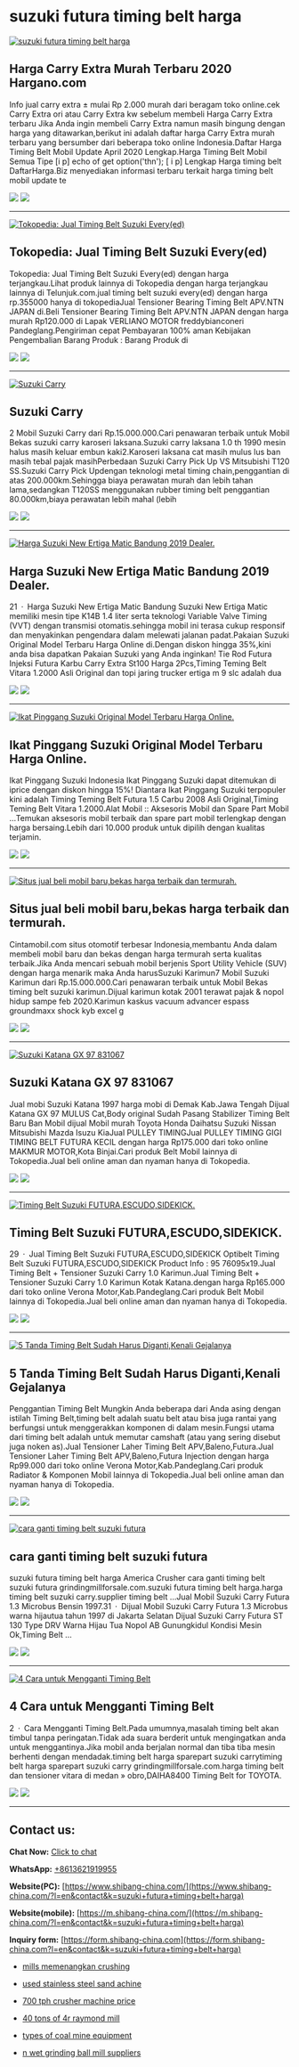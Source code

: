 # suzuki futura timing belt harga

<a href="https://swt.shibang-china.com/?l=en&img&k=suzuki+futura+timing+belt+harga" target="_blank">![suzuki futura timing belt harga](http://static.shibang-china.com/all-800x300/1394.jpg)</a>

## Harga Carry Extra Murah Terbaru 2020 Hargano.com
Info jual carry extra &#177; mulai Rp 2.000 murah dari beragam toko online.cek Carry Extra ori atau Carry Extra kw sebelum membeli Harga Carry Extra terbaru Jika Anda ingin membeli Carry Extra namun masih bingung dengan harga yang ditawarkan,berikut ini adalah daftar harga Carry Extra murah terbaru yang bersumber dari beberapa toko online Indonesia.Daftar Harga Timing Belt Mobil Update April 2020 Lengkap.Harga Timing Belt Mobil Semua Tipe [i p] echo of get option('thn'); [ i p] Lengkap Harga timing belt DaftarHarga.Biz menyediakan informasi terbaru terkait harga timing belt mobil update te


<a href="https://whatsapp.shibangsoft.com/WhatsApp.php" target="_blank" title="WhatsApp">![](http://static.shibang-china.com/icon/whatsapp.png)</a> <a href="https://swt.shibang-china.com/?l=en&icon&k=suzuki+futura+timing+belt+harga" target="_blank">![](http://static.shibang-china.com/icon/chat-en.png)</a>

---

<a href="https://swt.shibang-china.com/?l=en&img&k=suzuki+futura+timing+belt+harga" target="_blank">![Tokopedia: Jual Timing Belt Suzuki Every(ed)](http://static.shibang-china.com/all-800x300/1313.jpg)</a>

## Tokopedia: Jual Timing Belt Suzuki Every(ed)
Tokopedia: Jual Timing Belt Suzuki Every(ed) dengan harga terjangkau.Lihat produk lainnya di Tokopedia dengan harga terjangkau lainnya di Telunjuk.com.jual timing belt suzuki every(ed) dengan harga rp.355000 hanya di tokopediaJual Tensioner Bearing Timing Belt APV.NTN JAPAN di.Beli Tensioner Bearing Timing Belt APV.NTN JAPAN dengan harga murah Rp120.000 di Lapak VERLIANO MOTOR freddybianconeri Pandeglang.Pengiriman cepat Pembayaran 100% aman Kebijakan Pengembalian Barang Produk : Barang Produk di


<a href="https://whatsapp.shibangsoft.com/WhatsApp.php" target="_blank" title="WhatsApp">![](http://static.shibang-china.com/icon/whatsapp.png)</a> <a href="https://swt.shibang-china.com/?l=en&icon&k=suzuki+futura+timing+belt+harga" target="_blank">![](http://static.shibang-china.com/icon/chat-en.png)</a>

---

<a href="https://swt.shibang-china.com/?l=en&img&k=suzuki+futura+timing+belt+harga" target="_blank">![Suzuki Carry](http://static.shibang-china.com/all-800x300/1379.jpg)</a>

## Suzuki Carry
2 Mobil Suzuki Carry dari Rp.15.000.000.Cari penawaran terbaik untuk Mobil Bekas suzuki carry karoseri laksana.Suzuki carry laksana 1.0 th 1990 mesin halus masih keluar embun kaki2.Karoseri laksana cat masih mulus lus ban masih tebal pajak masihPerbedaan Suzuki Carry Pick Up VS Mitsubishi T120 SS.Suzuki Carry Pick Updengan teknologi metal timing chain,penggantian di atas 200.000km.Sehingga biaya perawatan murah dan lebih tahan lama,sedangkan T120SS menggunakan rubber timing belt penggantian 80.000km,biaya perawatan lebih mahal (lebih


<a href="https://whatsapp.shibangsoft.com/WhatsApp.php" target="_blank" title="WhatsApp">![](http://static.shibang-china.com/icon/whatsapp.png)</a> <a href="https://swt.shibang-china.com/?l=en&icon&k=suzuki+futura+timing+belt+harga" target="_blank">![](http://static.shibang-china.com/icon/chat-en.png)</a>

---

<a href="https://swt.shibang-china.com/?l=en&img&k=suzuki+futura+timing+belt+harga" target="_blank">![Harga Suzuki New Ertiga Matic Bandung 2019 Dealer.](http://static.shibang-china.com/all-800x300/1083.jpg)</a>

## Harga Suzuki New Ertiga Matic Bandung 2019 Dealer.
21&ensp;&#0183;&ensp;Harga Suzuki New Ertiga Matic Bandung Suzuki New Ertiga Matic memiliki mesin tipe K14B 1.4 liter serta teknologi Variable Valve Timing (VVT) dengan transmisi otomatis.sehingga mobil ini terasa cukup responsif dan menyakinkan pengendara dalam melewati jalanan padat.Pakaian Suzuki Original Model Terbaru Harga Online di.Dengan diskon hingga 35%,kini anda bisa dapatkan Pakaian Suzuki yang Anda inginkan! Tie Rod Futura Injeksi Futura Karbu Carry Extra St100 Harga 2Pcs,Timing Teming Belt Vitara 1.2000 Asli Original dan topi jaring trucker ertiga m 9 slc adalah dua


<a href="https://whatsapp.shibangsoft.com/WhatsApp.php" target="_blank" title="WhatsApp">![](http://static.shibang-china.com/icon/whatsapp.png)</a> <a href="https://swt.shibang-china.com/?l=en&icon&k=suzuki+futura+timing+belt+harga" target="_blank">![](http://static.shibang-china.com/icon/chat-en.png)</a>

---

<a href="https://swt.shibang-china.com/?l=en&img&k=suzuki+futura+timing+belt+harga" target="_blank">![Ikat Pinggang Suzuki Original Model Terbaru Harga Online.](http://static.shibang-china.com/all-800x300/128.jpg)</a>

## Ikat Pinggang Suzuki Original Model Terbaru Harga Online.
Ikat Pinggang Suzuki Indonesia Ikat Pinggang Suzuki dapat ditemukan di iprice dengan diskon hingga 15%! Diantara Ikat Pinggang Suzuki terpopuler kini adalah Timing Teming Belt Futura 1.5 Carbu 2008 Asli Original,Timing Teming Belt Vitara 1.2000.Alat Mobil :: Aksesoris Mobil dan Spare Part Mobil …Temukan aksesoris mobil terbaik dan spare part mobil terlengkap dengan harga bersaing.Lebih dari 10.000 produk untuk dipilih dengan kualitas terjamin.


<a href="https://whatsapp.shibangsoft.com/WhatsApp.php" target="_blank" title="WhatsApp">![](http://static.shibang-china.com/icon/whatsapp.png)</a> <a href="https://swt.shibang-china.com/?l=en&icon&k=suzuki+futura+timing+belt+harga" target="_blank">![](http://static.shibang-china.com/icon/chat-en.png)</a>

---

<a href="https://swt.shibang-china.com/?l=en&img&k=suzuki+futura+timing+belt+harga" target="_blank">![Situs jual beli mobil baru,bekas harga terbaik dan termurah.](http://static.shibang-china.com/all-800x300/1239.jpg)</a>

## Situs jual beli mobil baru,bekas harga terbaik dan termurah.
Cintamobil.com situs otomotif terbesar Indonesia,membantu Anda dalam membeli mobil baru dan bekas dengan harga termurah serta kualitas terbaik.Jika Anda mencari sebuah mobil berjenis Sport Utility Vehicle (SUV) dengan harga menarik maka Anda harusSuzuki Karimun7 Mobil Suzuki Karimun dari Rp.15.000.000.Cari penawaran terbaik untuk Mobil Bekas timing belt suzuki karimun.Dijual karimun kotak 2001 terawat pajak &amp; nopol hidup sampe feb 2020.Karimun kaskus vacuum advancer espass groundmaxx shock kyb excel g


<a href="https://whatsapp.shibangsoft.com/WhatsApp.php" target="_blank" title="WhatsApp">![](http://static.shibang-china.com/icon/whatsapp.png)</a> <a href="https://swt.shibang-china.com/?l=en&icon&k=suzuki+futura+timing+belt+harga" target="_blank">![](http://static.shibang-china.com/icon/chat-en.png)</a>

---

<a href="https://swt.shibang-china.com/?l=en&img&k=suzuki+futura+timing+belt+harga" target="_blank">![Suzuki Katana GX 97 831067](http://static.shibang-china.com/all-800x300/792.jpg)</a>

## Suzuki Katana GX 97 831067
Jual mobi Suzuki Katana 1997 harga mobi di Demak Kab.Jawa Tengah Dijual Katana GX 97 MULUS Cat,Body original Sudah Pasang Stabilizer Timing Belt Baru Ban Mobil dijual Mobil murah Toyota Honda Daihatsu Suzuki Nissan Mitsubishi Mazda Isuzu KiaJual PULLEY TIMINGJual PULLEY TIMING GIGI TIMING BELT FUTURA KECIL dengan harga Rp175.000 dari toko online MAKMUR MOTOR,Kota Binjai.Cari produk Belt Mobil lainnya di Tokopedia.Jual beli online aman dan nyaman hanya di Tokopedia.


<a href="https://whatsapp.shibangsoft.com/WhatsApp.php" target="_blank" title="WhatsApp">![](http://static.shibang-china.com/icon/whatsapp.png)</a> <a href="https://swt.shibang-china.com/?l=en&icon&k=suzuki+futura+timing+belt+harga" target="_blank">![](http://static.shibang-china.com/icon/chat-en.png)</a>

---

<a href="https://swt.shibang-china.com/?l=en&img&k=suzuki+futura+timing+belt+harga" target="_blank">![Timing Belt Suzuki FUTURA,ESCUDO,SIDEKICK.](http://static.shibang-china.com/all-800x300/33.jpg)</a>

## Timing Belt Suzuki FUTURA,ESCUDO,SIDEKICK.
29&ensp;&#0183;&ensp;Jual Timing Belt Suzuki FUTURA,ESCUDO,SIDEKICK Optibelt Timing Belt Suzuki FUTURA,ESCUDO,SIDEKICK Product Info : 95 76095x19.Jual Timing Belt + Tensioner Suzuki Carry 1.0 Karimun.Jual Timing Belt + Tensioner Suzuki Carry 1.0 Karimun Kotak Katana.dengan harga Rp165.000 dari toko online Verona Motor,Kab.Pandeglang.Cari produk Belt Mobil lainnya di Tokopedia.Jual beli online aman dan nyaman hanya di Tokopedia.


<a href="https://whatsapp.shibangsoft.com/WhatsApp.php" target="_blank" title="WhatsApp">![](http://static.shibang-china.com/icon/whatsapp.png)</a> <a href="https://swt.shibang-china.com/?l=en&icon&k=suzuki+futura+timing+belt+harga" target="_blank">![](http://static.shibang-china.com/icon/chat-en.png)</a>

---

<a href="https://swt.shibang-china.com/?l=en&img&k=suzuki+futura+timing+belt+harga" target="_blank">![5 Tanda Timing Belt Sudah Harus Diganti,Kenali Gejalanya](http://static.shibang-china.com/all-800x300/642.jpg)</a>

## 5 Tanda Timing Belt Sudah Harus Diganti,Kenali Gejalanya
Penggantian Timing Belt Mungkin Anda beberapa dari Anda asing dengan istilah Timing Belt,timing belt adalah suatu belt atau bisa juga rantai yang berfungsi untuk menggerakkan komponen di dalam mesin.Fungsi utama dari timing belt adalah untuk memutar camshaft (atau yang sering disebut juga noken as).Jual Tensioner Laher Timing Belt APV,Baleno,Futura.Jual Tensioner Laher Timing Belt APV,Baleno,Futura Injection dengan harga Rp99.000 dari toko online Verona Motor,Kab.Pandeglang.Cari produk Radiator &amp; Komponen Mobil lainnya di Tokopedia.Jual beli online aman dan nyaman hanya di Tokopedia.


<a href="https://whatsapp.shibangsoft.com/WhatsApp.php" target="_blank" title="WhatsApp">![](http://static.shibang-china.com/icon/whatsapp.png)</a> <a href="https://swt.shibang-china.com/?l=en&icon&k=suzuki+futura+timing+belt+harga" target="_blank">![](http://static.shibang-china.com/icon/chat-en.png)</a>

---

<a href="https://swt.shibang-china.com/?l=en&img&k=suzuki+futura+timing+belt+harga" target="_blank">![cara ganti timing belt suzuki futura](http://static.shibang-china.com/all-800x300/341.jpg)</a>

## cara ganti timing belt suzuki futura
suzuki futura timing belt harga America Crusher cara ganti timing belt suzuki futura grindingmillforsale.com.suzuki futura timing belt harga.harga timing belt suzuki carry.supplier timing belt …Jual Mobil Suzuki Carry Futura 1.3 Microbus Bensin 1997.31&ensp;&#0183;&ensp;Dijual Mobil Suzuki Carry Futura 1.3 Microbus warna hijautua tahun 1997 di Jakarta Selatan Dijual Suzuki Carry Futura ST 130 Type DRV Warna Hijau Tua Nopol AB Gunungkidul Kondisi Mesin Ok,Timing Belt …


<a href="https://whatsapp.shibangsoft.com/WhatsApp.php" target="_blank" title="WhatsApp">![](http://static.shibang-china.com/icon/whatsapp.png)</a> <a href="https://swt.shibang-china.com/?l=en&icon&k=suzuki+futura+timing+belt+harga" target="_blank">![](http://static.shibang-china.com/icon/chat-en.png)</a>

---

<a href="https://swt.shibang-china.com/?l=en&img&k=suzuki+futura+timing+belt+harga" target="_blank">![4 Cara untuk Mengganti Timing Belt](http://static.shibang-china.com/all-800x300/935.jpg)</a>

## 4 Cara untuk Mengganti Timing Belt
2&ensp;&#0183;&ensp;Cara Mengganti Timing Belt.Pada umumnya,masalah timing belt akan timbul tanpa peringatan.Tidak ada suara berderit untuk mengingatkan anda untuk menggantinya.Jika mobil anda berjalan normal dan tiba tiba mesin berhenti dengan mendadak.timing belt harga sparepart suzuki carrytiming belt harga sparepart suzuki carry grindingmillforsale.com.harga timing belt dan tensioner vitara di medan &#187; obro,DAIHA8400 Timing Belt for TOYOTA.


<a href="https://whatsapp.shibangsoft.com/WhatsApp.php" target="_blank" title="WhatsApp">![](http://static.shibang-china.com/icon/whatsapp.png)</a> <a href="https://swt.shibang-china.com/?l=en&icon&k=suzuki+futura+timing+belt+harga" target="_blank">![](http://static.shibang-china.com/icon/chat-en.png)</a>

---
## Contact us:

**Chat Now:** [Click to chat](https://swt.shibang-china.com?l=en&contact&k=suzuki+futura+timing+belt+harga)

**WhatsApp:**  [+8613621919955](https://whatsapp.shibangsoft.com/WhatsApp.php)

**Website(PC):** [https://www.shibang-china.com/](https://www.shibang-china.com/?l=en&contact&k=suzuki+futura+timing+belt+harga)

**Website(mobile):** [https://m.shibang-china.com/](https://m.shibang-china.com/?l=en&contact&k=suzuki+futura+timing+belt+harga)

**Inquiry form:** [https://form.shibang-china.com](https://form.shibang-china.com?l=en&contact&k=suzuki+futura+timing+belt+harga)

* [mills memenangkan crushing](../152/mills%20memenangkan%20crushing.md)

* [used stainless steel sand achine](../151/used%20stainless%20steel%20sand%20achine.md)

* [700 tph crusher machine price](../158/700%20tph%20crusher%20machine%20price.md)

* [40 tons of 4r raymond mill](../160/40%20tons%20of%204r%20raymond%20mill.md)

* [types of coal mine equipment](../153/types%20of%20coal%20mine%20equipment.md)

* [n wet grinding ball mill suppliers](../158/n%20wet%20grinding%20ball%20mill%20suppliers.md)